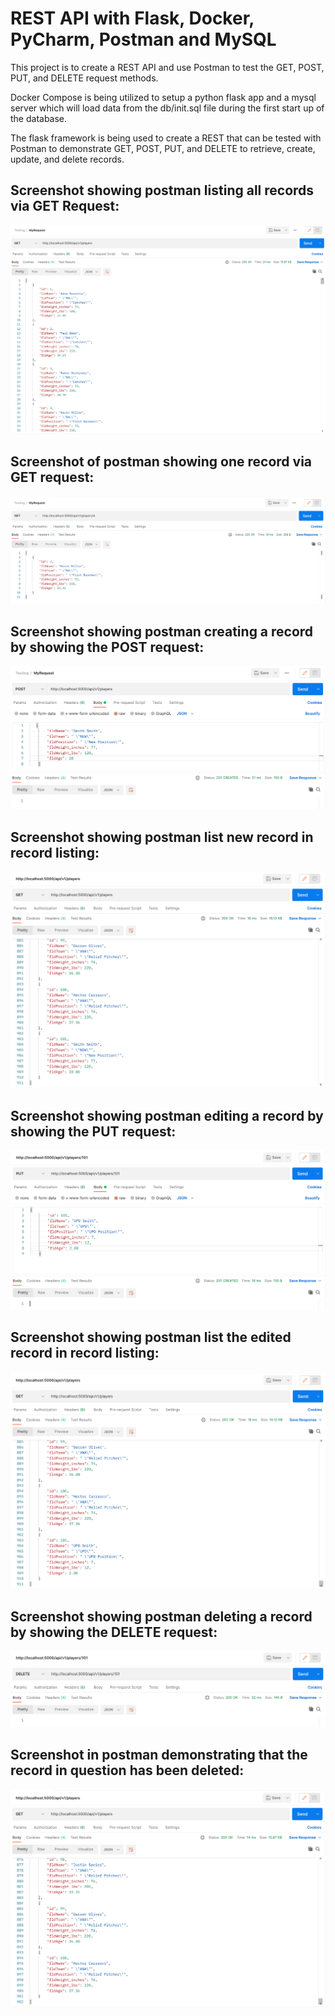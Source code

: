 # REST API with Flask, Docker, PyCharm, Postman and MySQL
This project is to create a REST API and use Postman to test the GET, POST, PUT, and DELETE request
methods.

Docker Compose is being utilized to setup a python flask app and a mysql server which will load data from
the db/init.sql file during the first start up of the database.

The flask framework is being used to create a REST that can be tested with Postman to
demonstrate GET, POST, PUT, and DELETE to retrieve, create, update, and delete records.


## Screenshot showing postman listing all records via GET Request:
![postman all records](screenshots/Postman_AllRecords.png)

## Screenshot of postman showing one record via GET request:
![postman one record](screenshots/Postman_OneRecord.png)

## Screenshot showing postman creating a record by showing the POST request:
![postman one record](screenshots/Postman_NewRecord.png)

## Screenshot showing postman list new record in record listing:
![postman one record](screenshots/Postman_ListNewRecord.png)

## Screenshot showing postman editing a record by showing the PUT request:
![postman one record](screenshots/Postman_EditRecord.png)

## Screenshot showing postman list the edited record in record listing:
![postman one record](screenshots/Postman_ListEditedRecord.png)

## Screenshot showing postman deleting a record by showing the DELETE request:
![postman one record](screenshots/Postman_DeleteRecord.png)

## Screenshot in postman demonstrating that the record in question has been deleted:
![postman one record](screenshots/Postman_ListDeleteRecord.png)




